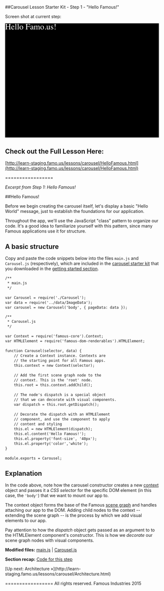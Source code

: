 ##Carousel Lesson Starter Kit - Step 1 - "Hello Famous!"

Screen shot at current step:

![screenshot](./Screenshot.png)

## Check out the Full Lesson Here:
[http://learn-staging.famo.us/lessons/carousel/HelloFamous.html](http://learn-staging.famo.us/lessons/carousel/HelloFamous.html)

=================

_Excerpt from Step 1: Hello Famous!_

##Hello Famous!

<span class="intro-graf">
Before we begin creating the carousel itself, let's display a basic "Hello World" message, just to establish the foundations for our application.
</span>

Throughout the app, we'll use the JavaScript "class" pattern to organize our code. It's a good idea to familiarize yourself with this pattern, since many Famous applications use it for structure.

## A basic structure

Copy and paste the code snippets below into the files `main.js` and `Carousel.js` (respectively), which are included in the [carousel starter kit](https://github.famo.us/learn/lesson-carousel-steps/tree/master) that you downloaded in the [getting started section](GettingStarted.html).

    /**
     * main.js
     */

    var Carousel = require('./Carousel');
    var data = require('../data/ImageData');
    var carousel = new Carousel('body', { pageData: data });

<!-- -->

    /**
     * Carousel.js
     */

    var Context = require('famous-core').Context;
    var HTMLElement = require('famous-dom-renderables').HTMLElement;

    function Carousel(selector, data) {
        // Create a Context instance. Contexts are
        // the starting point for all Famous apps.
        this.context = new Context(selector);

        // Add the first scene graph node to the
        // context. This is the 'root' node.
        this.root = this.context.addChild();

        // The node's dispatch is a special object
        // that we can decorate with visual components.
        var dispatch = this.root.getDispatch();

        // Decorate the dispatch with an HTMLElement
        // component, and use the component to apply
        // content and styling
        this.el = new HTMLElement(dispatch);
        this.el.content('Hello Famous!');
        this.el.property('font-size', '40px');
        this.el.property('color','white');
    }

    module.exports = Carousel;

## Explanation

In the code above, note how the carousel constructor creates a new [context](#) object and passes it a _CSS selector_ for the specific DOM element (in this case, the `'body'`) that we want to mount our app to.

The context object forms the base of the Famous [scene graph](#) and handles attaching our app to the DOM. Adding child nodes to the context -- extending the scene graph -- is the process by which we add visual elements to our app.

Pay attention to how the _dispatch_ object gets passed as an argument to to the HTMLElement component's constructor. This is how we _decorate_ our scene graph nodes with visual components.


<div class="sidenote--other">
<p><strong>Modified files:</strong> <a href="https://github.famo.us/learn/lesson-carousel-steps/blob/step1/HelloFamous/src/carousel/main.js">main.js</a> | <a href="https://github.famo.us/learn/lesson-carousel-steps/blob/step1/HelloFamous/src/carousel/Carousel.js">Carousel.js</a></p>
</div>

<div class="sidenote">
<p><strong>Section recap:</strong> <a href="https://github.famo.us/learn/lesson-carousel-steps/tree/step1/HelloFamous">Code for this step</a></p>
</div>

<span class="cta">
[Up next: Architecture &raquo;](http://learn-staging.famo.us/lessons/carousel/Architecture.html)


=================
All rights reserved. Famous Industries 2015
